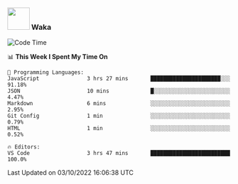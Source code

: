 ### <img src="https://media.giphy.com/media/VgCDAzcKvsR6OM0uWg/giphy.gif" width="50"> Waka

  <!--START_SECTION:waka-->
![Code Time](http://img.shields.io/badge/Code%20Time-900%20hrs%2036%20mins-blue)

📊 **This Week I Spent My Time On** 

```text
💬 Programming Languages: 
JavaScript               3 hrs 27 mins       ██████████████████████░░░   91.18% 
JSON                     10 mins             █░░░░░░░░░░░░░░░░░░░░░░░░   4.47% 
Markdown                 6 mins              ░░░░░░░░░░░░░░░░░░░░░░░░░   2.95% 
Git Config               1 min               ░░░░░░░░░░░░░░░░░░░░░░░░░   0.79% 
HTML                     1 min               ░░░░░░░░░░░░░░░░░░░░░░░░░   0.52%

🔥 Editors: 
VS Code                  3 hrs 47 mins       █████████████████████████   100.0%

```


 Last Updated on 03/10/2022 16:06:38 UTC
<!--END_SECTION:waka-->
